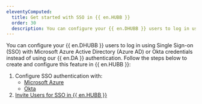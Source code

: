 ```yaml
---
eleventyComputed:
  title: Get started with SSO in {{ en.HUBB }}
  order: 30
  description: You can configure your {{ en.DHUBB }} users to log in using Single Sign-on (SSO) with Microsoft Azure Active Directory (Azure AD) or Okta credentials instead of using our {{ en.DA }} authentication.
---
```

You can configure your {{ en.DHUBB }} users to log in using Single Sign-on (SSO) with Microsoft Azure Active Directory (Azure AD) or Okta credentials instead of using our {{ en.DA }} authentication. Follow the steps below to create and configure this feature in {{ en.HUBB }}:  

1. Configure SSO authentication with:  
    * [Microsoft Azure](/hub/getting-started/get-started-sso-hub-business/configure-sso-authentication-microsoft-azure/)  
    * [Okta](/hub/getting-started/get-started-sso-hub-business/configure-sso-authentication-okta/)  
1. [Invite Users for SSO in {{ en.HUBB }}](/hub/getting-started/get-started-sso-hub-business/invite-users-SSO-hub-business/) 
